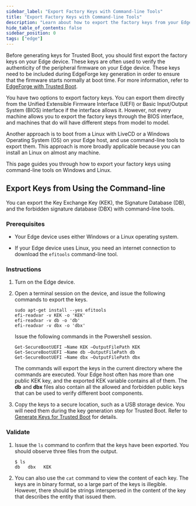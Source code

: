 ```yaml
---
sidebar_label: "Export Factory Keys with Command-line Tools"
title: "Export Factory Keys with Command-line Tools"
description: "Learn about how to export the factory keys from your Edge device using command-line tools. "
hide_table_of_contents: false
sidebar_position: 0
tags: ["edge"]
---
```


Before generating keys for Trusted Boot, you should first export the factory keys on your Edge device. These keys are
often used to verify the authenticity of the peripheral firmware on your Edge device. These keys need to be included
during EdgeForge key generation in order to ensure that the firmware starts normally at boot time. For more information,
refer to [EdgeForge with Trusted Boot](../edgeforge/edgeforge.md).

You have two options to export factory keys. You can export them directly from the Unified Extensible Firmware Interface
(UEFI) or Basic Input/Output System (BIOS) interface if the interface allows it. However, not every machine allows you
to export the factory keys through the BIOS interface, and machines that do will have different steps from model to
model.

Another approach is to boot from a Linux with LiveCD or a Windows Operating System (OS) on your Edge host, and use
command-line tools to export them. This approach is more broadly applicable because you can install an Linux on almost
any machine.

This page guides you through how to export your factory keys using command-line tools on Windows and Linux.

## Export Keys from Using the Command-line

You can export the Key Exchange Key (KEK), the Signature Database (DB), and the forbidden signature database (DBX) with
command-line tools.

### Prerequisites

- Your Edge device uses either Windows or a Linux operating system.

- If your Edge device uses Linux, you need an internet connection to download the `efitools` command-line tool.

### Instructions

1. Turn on the Edge device.

2. Open a terminal session on the device, and issue the following commands to export the keys.

   <Tabs>

   <TabItem label="Linux" value="linux">

   ```shell
   sudo apt-get install --yes efitools
   efi-readvar -v KEK -o 'KEK'
   efi-readvar -v db -o 'db'
   efi-readvar -v dbx -o 'dbx'
   ```

   </TabItem>

   <TabItem label="Windows" value="windows">

   Issue the following commands in the Powershell session.

   ```shell
   Get-SecureBootUEFI –Name KEK –OutputFilePath KEK
   Get-SecureBootUEFI –Name db –OutputFilePath db
   Get-SecureBootUEFI –Name dbx –OutputFilePath dbx
   ```

   </TabItem>

   </Tabs>

   The commands will export the keys in the current directory where the commands are executed. Your Edge host often has
   more than one public KEK key, and the exported KEK variable contains all of them. The **db** and **dbx** files also
   contain all the allowed and forbidden public keys that can be used to verify different boot components.

3. Copy the keys to a secure location, such as a USB storage device. You will need them during the key generation step
   for Trusted Boot. Refer to [Generate Keys for Trusted Boot](./generate-keys.md) for details.

### Validate

1. Issue the `ls` command to confirm that the keys have been exported. You should observe three files from the output.

   ```
   $ ls
   db   dbx   KEK
   ```

2. You can also use the `cat` command to view the content of each key. The keys are in binary format, so a large part of
   the keys is illegible. However, there should be strings interspersed in the content of the key that describes the
   entity that issued them.
